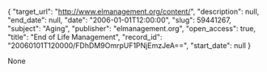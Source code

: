 {
  "target_url": "http://www.elmanagement.org/content/", 
  "description": null, 
  "end_date": null, 
  "date": "2006-01-01T12:00:00", 
  "slug": 59441267, 
  "subject": "Aging", 
  "publisher": "elmanagement.org", 
  "open_access": true, 
  "title": "End of Life Management", 
  "record_id": "20060101T120000/FDhDM9OmrpUF1PNjEmzJeA==", 
  "start_date": null
}

None